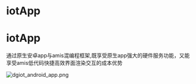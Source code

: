 # iotApp
# iotApp
  通过原生安卓app与amis混编程框架,既享受原生app强大的硬件服务功能，又能享受amis低代码快捷高效界面渲染交互的成本优势

![dgiot_android_app.png](http://dgiot-1253666439.cos.ap-shanghai-fsi.myqcloud.com/shuwa_tech/zh/dgiot_android_app.png)
